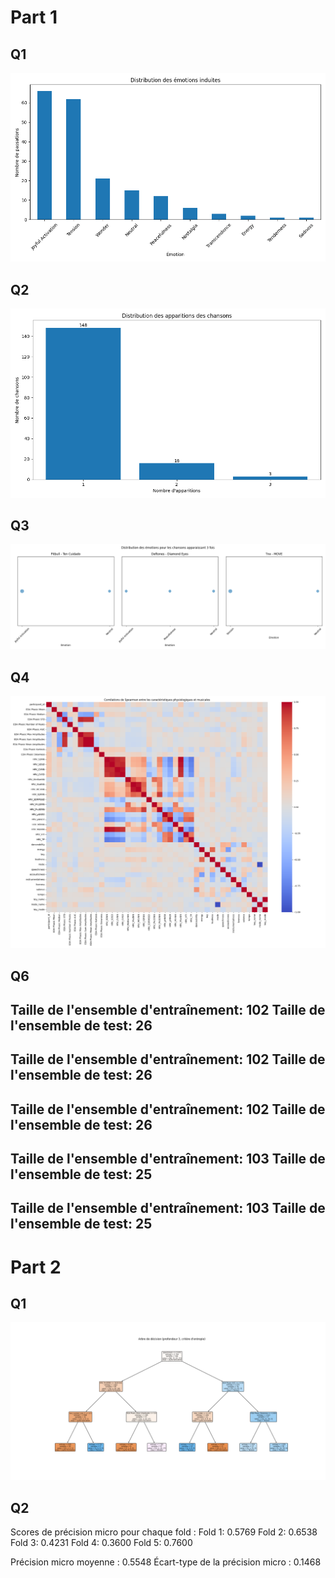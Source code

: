 
# Part 1
## Q1
![img.png](img.png)

## Q2
![img_1.png](img_1.png)

## Q3
![img_2.png](img_2.png)

## Q4
![img_3.png](img_3.png)

## Q6
Taille de l'ensemble d'entraînement: 102
Taille de l'ensemble de test: 26
---
Taille de l'ensemble d'entraînement: 102
Taille de l'ensemble de test: 26
---
Taille de l'ensemble d'entraînement: 102
Taille de l'ensemble de test: 26
---
Taille de l'ensemble d'entraînement: 103
Taille de l'ensemble de test: 25
---
Taille de l'ensemble d'entraînement: 103
Taille de l'ensemble de test: 25
---


# Part 2
## Q1
![img_4.png](img_4.png)


## Q2
Scores de précision micro pour chaque fold :
Fold 1: 0.5769
Fold 2: 0.6538
Fold 3: 0.4231
Fold 4: 0.3600
Fold 5: 0.7600

Précision micro moyenne : 0.5548
Écart-type de la précision micro : 0.1468
